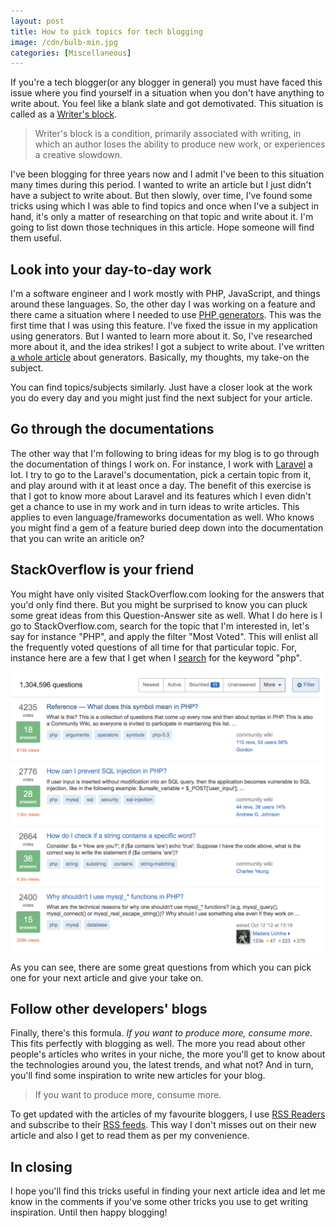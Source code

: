 ```yaml
---
layout: post
title: How to pick topics for tech blogging
image: /cdn/bulb-min.jpg
categories: [Miscellaneous]
---
```


If you're a tech blogger(or any blogger in general) you must have faced this issue where you find yourself in a situation when you don't have anything to write about. You feel like a blank slate and got demotivated. This situation is called as a [Writer's block](https://en.wikipedia.org/wiki/Writer%27s_block). 

> Writer's block is a condition, primarily associated with writing, in which an author loses the ability to produce new work, or experiences a creative slowdown. 

I've been blogging for three years now and I admit I've been to this situation many times during this period. I wanted to write an article but I just didn't have a subject to write about. But then slowly, over time, I've found some tricks using which I was able to find topics and once when I've a subject in hand, it's only a matter of researching on that topic and write about it. I'm going to list down those techniques in this article. Hope someone will find them useful.

## Look into your day-to-day work

I'm a software engineer and I work mostly with PHP, JavaScript, and things around these languages. So, the other day I was working on a feature and there came a situation where I needed to use [PHP generators](https://www.php.net/manual/en/language.generators.syntax.php). This was the first time that I was using this feature. I've fixed the issue in my application using generators. But I wanted to learn more about it. So, I've researched more about it, and the idea strikes! I got a subject to write about. I've written [a whole article](/deep-dive-into-generators-php/) about generators. Basically, my thoughts, my take-on the subject.

You can find topics/subjects similarly. Just have a closer look at the work you do every day and you might just find the next subject for your article.

## Go through the documentations

The other way that I'm following to bring ideas for my blog is to go through the documentation of things I work on. For instance, I work with [Laravel](https://laravel.com) a lot. I try to go to the Laravel's documentation, pick a certain topic from it, and play around with it at least once a day. The benefit of this exercise is that I got to know more about Laravel and its features which I even didn't get a chance to use in my work and in turn ideas to write articles. This applies to even language/frameworks documentation as well. Who knows you might find a gem of a feature buried deep down into the documentation that you can write an ariticle on?

## StackOverflow is your friend

You might have only visited StackOverflow.com looking for the answers that you'd only find there. But you might be surprised to know you can pluck some great ideas from this Question-Answer site as well. What I do here is I go to StackOverflow.com, search for the topic that I'm interested in, let's say for instance "PHP", and apply the filter "Most Voted". This will enlist all the frequently voted questions of all time for that particular topic. For, instance here are a few that I get when I [search](https://stackoverflow.com/questions/tagged/php) for the keyword "php".

![](/images/stackoverflow_php.png)

As you can see, there are some great questions from which you can pick one for your next article and give your take on.

## Follow other developers' blogs

Finally, there's this formula. _If you want to produce more, consume more_. This fits perfectly with blogging as well. The more you read about other people's articles who writes in your niche, the more you'll get to know about the technologies around you, the latest trends, and what not? And in turn, you'll find some inspiration to write new articles for your blog.

> If you want to produce more, consume more.

To get updated with the articles of my favourite bloggers, I use [RSS Readers](https://feeder.co) and subscribe to their [RSS feeds](https://en.wikipedia.org/wiki/RSS). This way I don't misses out on their new article and also I get to read them as per my convenience.

## In closing

I hope you'll find this tricks useful in finding your next article idea and let me know in the comments if you've some other tricks you use to get writing inspiration. Until then happy blogging!

